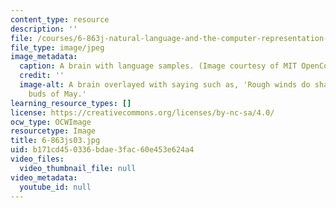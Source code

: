 ```yaml
---
content_type: resource
description: ''
file: /courses/6-863j-natural-language-and-the-computer-representation-of-knowledge-spring-2003/b171cd450336bdae3fac60e453e624a4_6-863js03.jpg
file_type: image/jpeg
image_metadata:
  caption: A brain with language samples. (Image courtesy of MIT OpenCourseWare.)
  credit: ''
  image-alt: A brain overlayed with saying such as, 'Rough winds do shake the darling
    buds of May.'
learning_resource_types: []
license: https://creativecommons.org/licenses/by-nc-sa/4.0/
ocw_type: OCWImage
resourcetype: Image
title: 6-863js03.jpg
uid: b171cd45-0336-bdae-3fac-60e453e624a4
video_files:
  video_thumbnail_file: null
video_metadata:
  youtube_id: null
---
```

